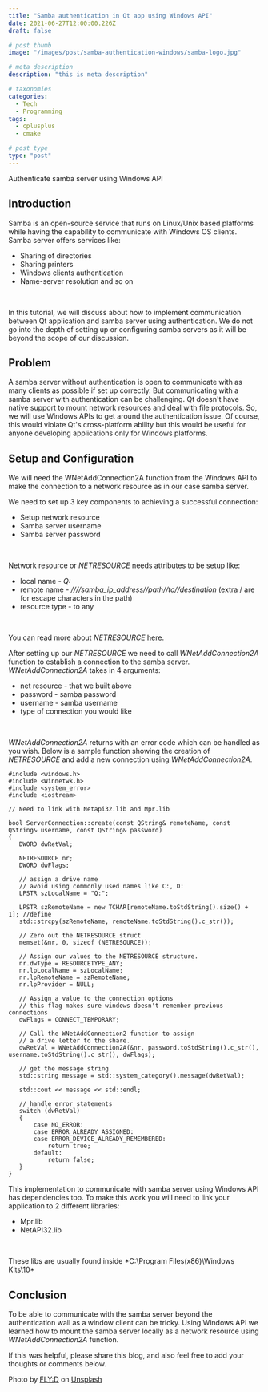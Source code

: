 ```yaml
---
title: "Samba authentication in Qt app using Windows API"
date: 2021-06-27T12:00:00.226Z
draft: false

# post thumb
image: "/images/post/samba-authentication-windows/samba-logo.jpg"

# meta description
description: "this is meta description"

# taxonomies
categories:
  - Tech
  - Programming
tags:
  - cplusplus
  - cmake

# post type
type: "post"
---
```


Authenticate samba server using Windows API
<!--more-->

## Introduction

Samba is an open-source service that runs on Linux/Unix based platforms while having the capability to communicate with Windows OS clients. Samba server offers services like:

 * Sharing of directories
 * Sharing printers
 * Windows clients authentication
 * Name-server resolution and so on

</br>

In this tutorial, we will discuss about how to implement communication between Qt application and samba server using authentication. We do not go into the depth of setting up or configuring samba servers as it will be beyond the scope of our discussion.

## Problem

A samba server without authentication is open to communicate with as many clients as possible if set up correctly. But communicating with a samba server with authentication can be challenging. Qt doesn't have native support to mount network resources and deal with file protocols. So, we will use Windows APIs to get around the authentication issue. Of course, this would violate Qt's cross-platform ability but this would be useful for anyone developing applications only for Windows platforms.

## Setup and Configuration

We will need the WNetAddConnection2A function from the Windows API to make the connection to a network resource as in our case samba server.

We need to set up 3 key components to achieving a successful connection:

 * Setup network resource
 * Samba server username
 * Samba server password

</br>

Network resource or *NETRESOURCE* needs attributes to be setup like:

 * local name - *Q:*
 * remote name - *////samba\_ip\_address//path//to//destination* (extra / are for escape characters in the path)
 * resource type - to any

</br>

You can read more about *NETRESOURCE* [here](https://docs.microsoft.com/en-us/windows/win32/api/winnetwk/ns-winnetwk-netresourcea).

After setting up our *NETRESOURCE* we need to call *WNetAddConnection2A* function to establish a connection to the samba server. *WNetAddConnection2A* takes in 4 arguments:

 * net resource - that we built above
 * password - samba password
 * username - samba username
 * type of connection you would like

</br>

*WNetAddConnection2A* returns with an error code which can be handled as you wish. Below is a sample function showing the creation of *NETRESOURCE* and add a new connection using *WNetAddConnection2A*.

 ```
#include <windows.h>
#include <Winnetwk.h>
#include <system_error>
#include <iostream>

// Need to link with Netapi32.lib and Mpr.lib

bool ServerConnection::create(const QString& remoteName, const QString& username, const QString& password)
{
    DWORD dwRetVal;

    NETRESOURCE nr;
    DWORD dwFlags;

    // assign a drive name
    // avoid using commonly used names like C:, D:
    LPSTR szLocalName = "Q:";

    LPSTR szRemoteName = new TCHAR[remoteName.toStdString().size() + 1]; //define
    std::strcpy(szRemoteName, remoteName.toStdString().c_str());

    // Zero out the NETRESOURCE struct
    memset(&nr, 0, sizeof (NETRESOURCE));

    // Assign our values to the NETRESOURCE structure.
    nr.dwType = RESOURCETYPE_ANY;
    nr.lpLocalName = szLocalName;
    nr.lpRemoteName = szRemoteName;
    nr.lpProvider = NULL;

    // Assign a value to the connection options
    // this flag makes sure windows doesn't remember previous connections
    dwFlags = CONNECT_TEMPORARY;

    // Call the WNetAddConnection2 function to assign
    // a drive letter to the share.
    dwRetVal = WNetAddConnection2A(&nr, password.toStdString().c_str(), username.toStdString().c_str(), dwFlags);

    // get the message string
    std::string message = std::system_category().message(dwRetVal);

    std::cout << message << std::endl;

    // handle error statements
    switch (dwRetVal)
    {
        case NO_ERROR:
        case ERROR_ALREADY_ASSIGNED:
        case ERROR_DEVICE_ALREADY_REMEMBERED:
            return true;
        default:
            return false;
    }
}
```

This implementation to communicate with samba server using Windows API has dependencies too. To make this work you will need to link your application to 2 different libraries:

 * Mpr.lib
 * NetAPI32.lib

</br>

These libs are usually found inside *C:\Program Files(x86)\Windows Kits\10\*

## Conclusion

To be able to communicate with the samba server beyond the authentication wall as a window client can be tricky. Using Windows API we learned how to mount the samba server locally as a network resource using *WNetAddConnection2A* function.

If this was helpful, please share this blog, and also feel free to add your thoughts or comments below.

Photo by <a href="https://unsplash.com/@flyd2069?utm_source=unsplash&utm_medium=referral&utm_content=creditCopyText">FLY:D</a> on <a href="https://unsplash.com/s/photos/computer-security-lock?utm_source=unsplash&utm_medium=referral&utm_content=creditCopyText">Unsplash</a>
